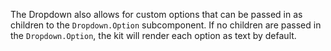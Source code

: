 The Dropdown also allows for custom options that can be passed in as children to the `Dropdown.Option` subcomponent. If no children are passed in the `Dropdown.Option`, the kit will render each option as text by default. 